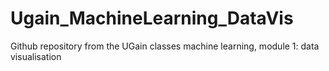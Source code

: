 # Ugain_MachineLearning_DataVis
Github repository from the UGain classes machine learning, module 1: data visualisation

